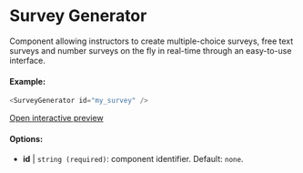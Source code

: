 # Survey Generator

Component allowing instructors to create multiple-choice surveys, free text surveys and number surveys on the fly in real-time through an easy-to-use interface.

#### Example:

```js
<SurveyGenerator id="my_survey" />
```

[Open interactive preview](https://isle.heinz.cmu.edu/components/survey-generator/)

#### Options:

* __id__ | `string (required)`: component identifier. Default: `none`.
